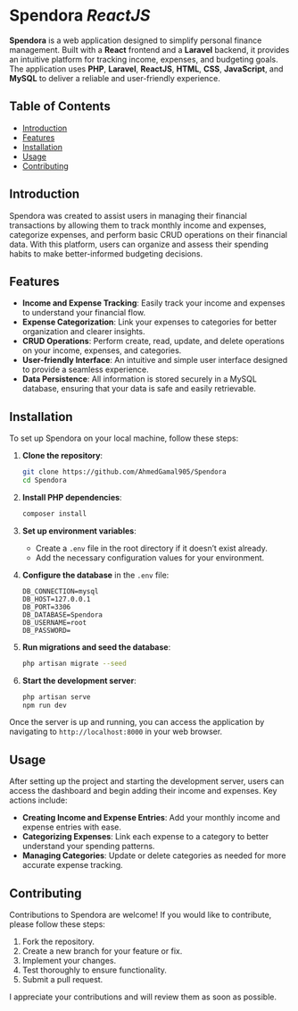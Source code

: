 # Spendora ***ReactJS***

**Spendora** is a web application designed to simplify personal finance management. Built with a **React** frontend and a **Laravel** backend, it provides an intuitive platform for tracking income, expenses, and budgeting goals. The application uses **PHP**, **Laravel**, **ReactJS**, **HTML**, **CSS**, **JavaScript**, and **MySQL** to deliver a reliable and user-friendly experience.

## Table of Contents
- [Introduction](#introduction)
- [Features](#features)
- [Installation](#installation)
- [Usage](#usage)
- [Contributing](#contributing)

## Introduction
Spendora was created to assist users in managing their financial transactions by allowing them to track monthly income and expenses, categorize expenses, and perform basic CRUD operations on their financial data. With this platform, users can organize and assess their spending habits to make better-informed budgeting decisions.

## Features
- **Income and Expense Tracking**: Easily track your income and expenses to understand your financial flow.
- **Expense Categorization**: Link your expenses to categories for better organization and clearer insights.
- **CRUD Operations**: Perform create, read, update, and delete operations on your income, expenses, and categories.
- **User-friendly Interface**: An intuitive and simple user interface designed to provide a seamless experience.
- **Data Persistence**: All information is stored securely in a MySQL database, ensuring that your data is safe and easily retrievable.

## Installation
To set up Spendora on your local machine, follow these steps:

1. **Clone the repository**:
    ```bash
    git clone https://github.com/AhmedGamal905/Spendora
    cd Spendora
    ```

2. **Install PHP dependencies**:
    ```bash
    composer install
    ```

3. **Set up environment variables**:
   - Create a `.env` file in the root directory if it doesn’t exist already.
   - Add the necessary configuration values for your environment.

4. **Configure the database** in the `.env` file:
    ```env
    DB_CONNECTION=mysql
    DB_HOST=127.0.0.1
    DB_PORT=3306
    DB_DATABASE=Spendora
    DB_USERNAME=root
    DB_PASSWORD=
    ```

5. **Run migrations and seed the database**:
    ```bash
    php artisan migrate --seed
    ```

6. **Start the development server**:
    ```bash
    php artisan serve
    npm run dev
    ```

Once the server is up and running, you can access the application by navigating to `http://localhost:8000` in your web browser.

## Usage
After setting up the project and starting the development server, users can access the dashboard and begin adding their income and expenses. Key actions include:

- **Creating Income and Expense Entries**: Add your monthly income and expense entries with ease.
- **Categorizing Expenses**: Link each expense to a category to better understand your spending patterns.
- **Managing Categories**: Update or delete categories as needed for more accurate expense tracking.
  
## Contributing
Contributions to Spendora are welcome! If you would like to contribute, please follow these steps:

1. Fork the repository.
2. Create a new branch for your feature or fix.
3. Implement your changes.
4. Test thoroughly to ensure functionality.
5. Submit a pull request.

I appreciate your contributions and will review them as soon as possible.
